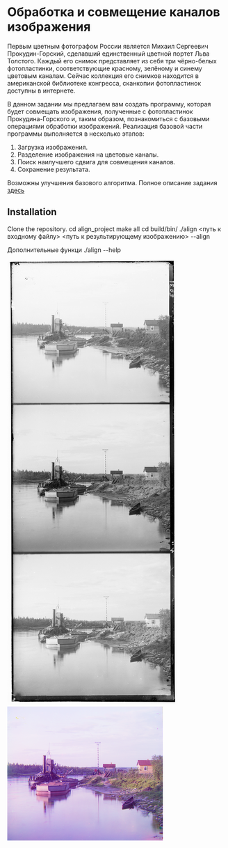 # Обработка и совмещение каналов изображения
Первым цветным фотографом России является Михаил Сергеевич Прокудин-Горский, сделавший единственный цветной портет Льва Толстого. Каждый его снимок представляет из себя три чёрно-белых фотопластинки, соответствующие красному, зелёному и синему цветовым каналам. Сейчас коллекция его снимков находится в американской библиотеке конгресса, сканкопии фотопластинок доступны в интернете.

В данном задании мы предлагаем вам создать программу, которая будет совмещать изображения, полученные с фотопластинок Прокудина-Горского и, таким образом, познакомиться с базовыми операциями обработки изображений. Реализация базовой части программы выполняется в несколько этапов:
 1. Загрузка изображения.
 2. Разделение изображения на цветовые каналы.
 3. Поиск наилучшего сдвига для совмещения каналов.
 4. Сохранение результата.

Возможны улучшения базового алгоритма. Полное описание задания [здесь](https://github.com/mascai/graph/blob/master/task_1/align_project/align.pdf)

## Installation
Clone the repository.
cd align_project
make all
cd build/bin/
./align <путь к входному файлу> <путь к результирующему изображению> --align

Дополнительные функци ./align --help

![Исходное изображение](https://raw.githubusercontent.com/mascai/graph/master/task_1/align_project/1.bmp)
![Исходное изображение](https://raw.githubusercontent.com/mascai/graph/master/task_1/align_project/2.bmp)

